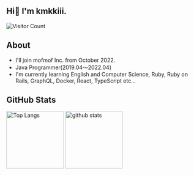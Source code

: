 ## Hi👋 I'm kmkkiii.
![Visitor Count](https://komarev.com/ghpvc/?username=kmkkiii)

## About
- I'll join mofmof Inc. from October 2022.
- Java Programmer(2019.04〜2022.04)
- I'm currently learning English and Computer Science, Ruby, Ruby on Rails, GraphQL, Docker, React, TypeScript etc...

## GitHub Stats
<p align="left"> 
  <img alt="Top Langs" height="150px" src="https://github-readme-stats.vercel.app/api/top-langs/?username=kmkkiii&layout=compact&show_icons=true&theme=onedark" />
  <img alt="github stats" height="150px" src="https://github-readme-stats.vercel.app/api?username=kmkkiii&theme=onedark&show_icons=ture" />
</p>
<!--
**rsk-kmk/rsk-kmk** is a ✨ _special_ ✨ repository because its `README.md` (this file) appears on your GitHub profile.

Here are some ideas to get you started:

- 🔭 I’m currently working on ...
- 🌱 I’m currently learning ...
- 👯 I’m looking to collaborate on ...
- 🤔 I’m looking for help with ...
- 💬 Ask me about ...
- 📫 How to reach me: ...
- 😄 Pronouns: ...
- ⚡ Fun fact: ...
-->
